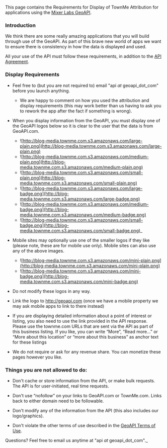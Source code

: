 This page contains the Requirements for Display of TownMe Attribution for applications using the [Mixer Labs GeoAPI](http://code.google.com/p/geo-api/).

### Introduction ###

We think there are some really amazing applications that you will build through use of the GeoAPI.  As part of this brave new world of apps we want to ensure there is consistency in how the data is displayed and used.

All your use of the API must follow these requirements, in addition to the [API Agreement](http://code.google.com/p/geo-api/wiki/TermsOfUse).

### Display Requirements ###

  * Feel free to (but you are not required to) email "api _at_ geoapi\_dot_com" before you launch anything.
    * We are happy to comment on how you used the attribution and display requirements (this may work better than us having to ask you to rework the app after the fact if something is wrong).
  * When you display information from the GeoAPI, you must display one of the GeoAPI logos below so it is clear to the user that the data is from GeoAPI.com.
    * ![http://blog-media.townme.com.s3.amazonaws.com/large-plain.png](http://blog-media.townme.com.s3.amazonaws.com/large-plain.png)
    * ![http://blog-media.townme.com.s3.amazonaws.com/medium-plain.png](http://blog-media.townme.com.s3.amazonaws.com/medium-plain.png)
    * ![http://blog-media.townme.com.s3.amazonaws.com/small-plain.png](http://blog-media.townme.com.s3.amazonaws.com/small-plain.png)
    * ![http://blog-media.townme.com.s3.amazonaws.com/large-badge.png](http://blog-media.townme.com.s3.amazonaws.com/large-badge.png)
    * ![http://blog-media.townme.com.s3.amazonaws.com/medium-badge.png](http://blog-media.townme.com.s3.amazonaws.com/medium-badge.png)
    * ![http://blog-media.townme.com.s3.amazonaws.com/small-badge.png](http://blog-media.townme.com.s3.amazonaws.com/small-badge.png)_

  * Mobile sites may optionally use one of the smaller logos if they like (please note, these are for mobile use only).  Mobile sites can also use any of the above images.
    * ![http://blog-media.townme.com.s3.amazonaws.com/mini-plain.png](http://blog-media.townme.com.s3.amazonaws.com/mini-plain.png)
    * ![http://blog-media.townme.com.s3.amazonaws.com/mini-badge.png](http://blog-media.townme.com.s3.amazonaws.com/mini-badge.png)

  * Do not modify these logos in any way.

  * Link the logo to http://geoapi.com (once we have a mobile property we may ask mobile apps to link to there instead)

  * If you are displaying detailed information about a point of interest or listing, you also need to use the link provided in the API response.  Please use the townme.com URLs that are sent via the API as part of this business listing.  If you like, you can write “More”, “Read more…” or “More about this location” or “more about this business” as anchor text for these listings

  * We do not require or ask for any revenue share.  You can monetize these pages however you like.

### Things you are not allowed to do: ###
  * Don't cache or store information from the API, or make bulk requests. The API is for user-initiated, real time requests.

  * Don't  use “nofollow” on your links to GeoAPI.com or TownMe.com.  Links back to either domain need to be followable.

  * Don't modify any of the information from the API (this also includes our logo/graphics).

  * Don't violate the other terms of use described in the [GeoAPI Terms of Use](http://code.google.com/p/geo-api/wiki/TermsOfUse).

Questions?  Feel free to email us anytime at "api _at_ geoapi\_dot_com"._

